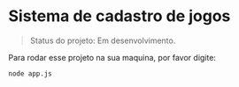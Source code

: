 <h1> Sistema de cadastro de jogos </h1>

> Status do projeto: Em desenvolvimento.

Para rodar esse projeto na sua maquina, por favor digite:

```
node app.js

```
